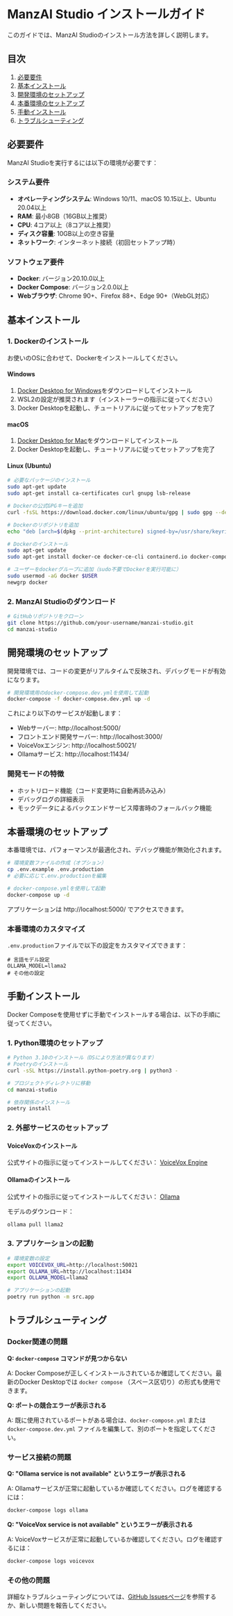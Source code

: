 # ManzAI Studio インストールガイド

このガイドでは、ManzAI Studioのインストール方法を詳しく説明します。

## 目次

1. [必要要件](#必要要件)
2. [基本インストール](#基本インストール)
3. [開発環境のセットアップ](#開発環境のセットアップ)
4. [本番環境のセットアップ](#本番環境のセットアップ)
5. [手動インストール](#手動インストール)
6. [トラブルシューティング](#トラブルシューティング)

## 必要要件

ManzAI Studioを実行するには以下の環境が必要です：

### システム要件

- **オペレーティングシステム**: Windows 10/11、macOS 10.15以上、Ubuntu 20.04以上
- **RAM**: 最小8GB（16GB以上推奨）
- **CPU**: 4コア以上（8コア以上推奨）
- **ディスク容量**: 10GB以上の空き容量
- **ネットワーク**: インターネット接続（初回セットアップ時）

### ソフトウェア要件

- **Docker**: バージョン20.10.0以上
- **Docker Compose**: バージョン2.0.0以上
- **Webブラウザ**: Chrome 90+、Firefox 88+、Edge 90+（WebGL対応）

## 基本インストール

### 1. Dockerのインストール

お使いのOSに合わせて、Dockerをインストールしてください。

#### Windows

1. [Docker Desktop for Windows](https://www.docker.com/products/docker-desktop)をダウンロードしてインストール
2. WSL2の設定が推奨されます（インストーラーの指示に従ってください）
3. Docker Desktopを起動し、チュートリアルに従ってセットアップを完了

#### macOS

1. [Docker Desktop for Mac](https://www.docker.com/products/docker-desktop)をダウンロードしてインストール
2. Docker Desktopを起動し、チュートリアルに従ってセットアップを完了

#### Linux (Ubuntu)

```bash
# 必要なパッケージのインストール
sudo apt-get update
sudo apt-get install ca-certificates curl gnupg lsb-release

# Dockerの公式GPGキーを追加
curl -fsSL https://download.docker.com/linux/ubuntu/gpg | sudo gpg --dearmor -o /usr/share/keyrings/docker-archive-keyring.gpg

# Dockerのリポジトリを追加
echo "deb [arch=$(dpkg --print-architecture) signed-by=/usr/share/keyrings/docker-archive-keyring.gpg] https://download.docker.com/linux/ubuntu $(lsb_release -cs) stable" | sudo tee /etc/apt/sources.list.d/docker.list > /dev/null

# Dockerのインストール
sudo apt-get update
sudo apt-get install docker-ce docker-ce-cli containerd.io docker-compose-plugin

# ユーザーをdockerグループに追加（sudo不要でDockerを実行可能に）
sudo usermod -aG docker $USER
newgrp docker
```

### 2. ManzAI Studioのダウンロード

```bash
# GitHubリポジトリをクローン
git clone https://github.com/your-username/manzai-studio.git
cd manzai-studio
```

## 開発環境のセットアップ

開発環境では、コードの変更がリアルタイムで反映され、デバッグモードが有効になります。

```bash
# 開発環境用のdocker-compose.dev.ymlを使用して起動
docker-compose -f docker-compose.dev.yml up -d
```

これにより以下のサービスが起動します：
- Webサーバー: http://localhost:5000/
- フロントエンド開発サーバー: http://localhost:3000/
- VoiceVoxエンジン: http://localhost:50021/
- Ollamaサービス: http://localhost:11434/

### 開発モードの特徴

- ホットリロード機能（コード変更時に自動再読み込み）
- デバッグログの詳細表示
- モックデータによるバックエンドサービス障害時のフォールバック機能

## 本番環境のセットアップ

本番環境では、パフォーマンスが最適化され、デバッグ機能が無効化されます。

```bash
# 環境変数ファイルの作成（オプション）
cp .env.example .env.production
# 必要に応じて.env.productionを編集

# docker-compose.ymlを使用して起動
docker-compose up -d
```

アプリケーションは http://localhost:5000/ でアクセスできます。

### 本番環境のカスタマイズ

`.env.production`ファイルで以下の設定をカスタマイズできます：

```
# 言語モデル設定
OLLAMA_MODEL=llama2
# その他の設定
```

## 手動インストール

Docker Composeを使用せずに手動でインストールする場合は、以下の手順に従ってください。

### 1. Python環境のセットアップ

```bash
# Python 3.10のインストール（OSにより方法が異なります）
# Poetryのインストール
curl -sSL https://install.python-poetry.org | python3 -

# プロジェクトディレクトリに移動
cd manzai-studio

# 依存関係のインストール
poetry install
```

### 2. 外部サービスのセットアップ

#### VoiceVoxのインストール

公式サイトの指示に従ってインストールしてください：
[VoiceVox Engine](https://github.com/VOICEVOX/voicevox_engine)

#### Ollamaのインストール

公式サイトの指示に従ってインストールしてください：
[Ollama](https://github.com/ollama/ollama)

モデルのダウンロード：
```bash
ollama pull llama2
```

### 3. アプリケーションの起動

```bash
# 環境変数の設定
export VOICEVOX_URL=http://localhost:50021
export OLLAMA_URL=http://localhost:11434
export OLLAMA_MODEL=llama2

# アプリケーションの起動
poetry run python -m src.app
```

## トラブルシューティング

### Docker関連の問題

**Q: `docker-compose` コマンドが見つからない**

A: Docker Composeが正しくインストールされているか確認してください。最新のDocker Desktopでは `docker compose` （スペース区切り）の形式も使用できます。

**Q: ポートの競合エラーが表示される**

A: 既に使用されているポートがある場合は、`docker-compose.yml` または `docker-compose.dev.yml` ファイルを編集して、別のポートを指定してください。

### サービス接続の問題

**Q: "Ollama service is not available" というエラーが表示される**

A: Ollamaサービスが正常に起動しているか確認してください。ログを確認するには：
```bash
docker-compose logs ollama
```

**Q: "VoiceVox service is not available" というエラーが表示される**

A: VoiceVoxサービスが正常に起動しているか確認してください。ログを確認するには：
```bash
docker-compose logs voicevox
```

### その他の問題

詳細なトラブルシューティングについては、[GitHub Issuesページ](https://github.com/your-username/manzai-studio/issues)を参照するか、新しい問題を報告してください。 